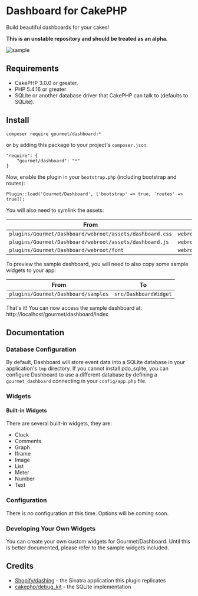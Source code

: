 # Dashboard for CakePHP

Build beautiful dashboards for your cakes!

__This is an unstable repository and should be treated as an alpha.__

![sample](http://cdn.makeagif.com/media/9-30-2014/543VkC.gif)

## Requirements

* CakePHP 3.0.0 or greater.
* PHP 5.4.16 or greater
* SQLite or another database driver that CakePHP can talk to (defaults to SQLite).

## Install

```
composer require gourmet/dashboard:*
```

or by adding this package to your project's `composer.json`:

```
"require": {
	"gourmet/dashboard": "*"
}
```

Now, enable the plugin in your `bootstrap.php` (including bootstrap and routes):

```
Plugin::load('Gourmet/Dashboard', ['bootstrap' => true, 'routes' => true]);
```

You will also need to symlink the assets:

|From                                                    |To                             |
|--------------------------------------------------------|-------------------------------|
|`plugins/Gourmet/Dashboard/webroot/assets/dashboard.css` |`webroot/assets/dashboard.css` |
|`plugins/Gourmet/Dashboard/webroot/assets/dashboard.js`  |`webroot/assets/dashboard.js`  |
|`plugins/Gourmet/Dashboard/webroot/font`                 |`webroot/font/dashboard`       |

To preview the sample dashboard, you will need to also copy some sample widgets to your app:

|From                               |To                    |
|-----------------------------------|----------------------|
|`plugins/Gourmet/Dashboard/samples` |`src/DashboardWidget` |

That's it! You can now access the sample dashboard at: http://localhost/gourmet/dashboard/index

## Documentation

### Database Configuration

By default, Dashboard will store event data into a SQLite database in your application's `tmp` directory. If
you cannot install pdo_sqlite, you can configure Dashboard to use a different database by defining a
`gourmet_dashboard` connecting in your `config/app.php` file.

### Widgets

#### Built-in Widgets

There are several built-in widgets, they are:

* Clock
* Comments
* Graph
* Iframe
* Image
* List
* Meter
* Number
* Text

### Configuration

There is no configuration at this time. Options will be coming soon.

### Developing Your Own Widgets

You can create your own custom widgets for Gourmet/Dashboard. Until this is better documented, please refer
to the sample widgets included.

## Credits

* [Shopify/dashing](https://github.com/shopify/dashing/) - the Sinatra application this plugin replicates
* [cakephp/debug_kit](https://github.com/cakephp/debug_kit/) - the SQLite implementation
